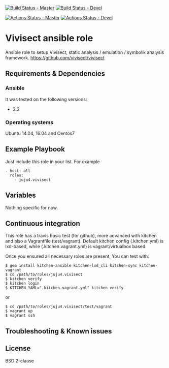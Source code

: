 [![Build Status - Master](https://travis-ci.com/juju4/ansible-vivisect.svg?branch=master)](https://travis-ci.com/juju4/ansible-vivisect)
[![Build Status - Devel](https://travis-ci.com/juju4/ansible-vivisect.svg?branch=devel)](https://travis-ci.com/juju4/ansible-vivisect/branches)

[![Actions Status - Master](https://github.com/juju4/ansible-vivisect/workflows/AnsibleCI/badge.svg)](https://github.com/juju4/ansible-vivisect/actions?query=branch%3Amaster)
[![Actions Status - Devel](https://github.com/juju4/ansible-vivisect/workflows/AnsibleCI/badge.svg?branch=devel)](https://github.com/juju4/ansible-vivisect/actions?query=branch%3Adevel)

# Vivisect ansible role

Ansible role to setup Vivisect, static analysis / emulation / symbolik analysis framework.
https://github.com/vivisect/vivisect

## Requirements & Dependencies

### Ansible
It was tested on the following versions:
 * 2.2

### Operating systems

Ubuntu 14.04, 16.04 and Centos7

## Example Playbook

Just include this role in your list.
For example

```
- host: all
  roles:
    - juju4.vivisect
```

## Variables

Nothing specific for now.

## Continuous integration

This role has a travis basic test (for github), more advanced with kitchen and also a Vagrantfile (test/vagrant).
Default kitchen config (.kitchen.yml) is lxd-based, while (.kitchen.vagrant.yml) is vagrant/virtualbox based.

Once you ensured all necessary roles are present, You can test with:
```
$ gem install kitchen-ansible kitchen-lxd_cli kitchen-sync kitchen-vagrant
$ cd /path/to/roles/juju4.vivisect
$ kitchen verify
$ kitchen login
$ KITCHEN_YAML=".kitchen.vagrant.yml" kitchen verify
```
or
```
$ cd /path/to/roles/juju4.vivisect/test/vagrant
$ vagrant up
$ vagrant ssh
```

## Troubleshooting & Known issues


## License

BSD 2-clause


